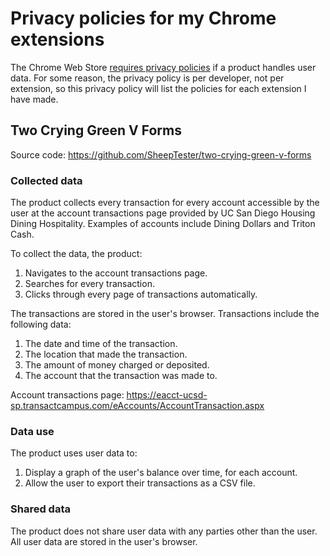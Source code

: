 # Privacy policies for my Chrome extensions

The Chrome Web Store [requires privacy policies][require] if a product handles user data. For some reason, the privacy policy is per developer, not per extension, so this privacy policy will list the policies for each extension I have made.

[require]: https://developer.chrome.com/docs/webstore/program-policies/privacy/

## Two Crying Green V Forms

Source code: https://github.com/SheepTester/two-crying-green-v-forms

### Collected data

The product collects every transaction for every account accessible by the user at the account transactions page provided by UC San Diego Housing Dining Hospitality. Examples of accounts include Dining Dollars and Triton Cash.

To collect the data, the product:

1. Navigates to the account transactions page.
2. Searches for every transaction.
3. Clicks through every page of transactions automatically.

The transactions are stored in the user's browser. Transactions include the following data:

1. The date and time of the transaction.
2. The location that made the transaction.
3. The amount of money charged or deposited.
4. The account that the transaction was made to.

Account transactions page: https://eacct-ucsd-sp.transactcampus.com/eAccounts/AccountTransaction.aspx

### Data use

The product uses user data to:

1. Display a graph of the user's balance over time, for each account.
2. Allow the user to export their transactions as a CSV file.

### Shared data

The product does not share user data with any parties other than the user. All user data are stored in the user's browser.
